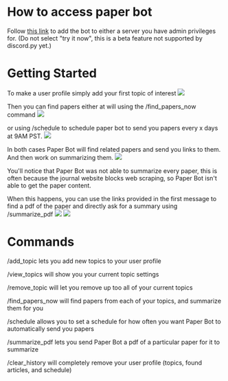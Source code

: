 # How to access paper bot
Follow [this link](https://discord.com/oauth2/authorize?client_id=1252693045938491483) to add the bot to either a server you have admin privileges for. (Do not select "try it now", this is a beta feature not supported by discord.py yet.)

# Getting Started
To make a user profile simply add your first topic of interest
<img src="https://github.com/biopherret/Paper_Bot/assets/59324379/4d3e3ec3-40c6-459d-98bc-3817ab1f5d0e">

Then you can find papers either at will using the /find_papers_now command
<img src="https://github.com/biopherret/Paper_Bot/assets/59324379/f2a230bf-f79d-4ad7-bd67-60d61c2c3446">

or using /schedule to schedule paper bot to send you papers every x days at 9AM PST.
<img src="https://github.com/biopherret/Paper_Bot/assets/59324379/9a1079fd-f9e9-4f81-9a62-23b90a00ec76">

In both cases Paper Bot will find related papers and send you links to them. And then work on summarizing them.
<img src="https://github.com/biopherret/Paper_Bot/assets/59324379/9c0b5cce-d207-428c-b990-30821874e001">

You'll notice that Paper Bot was not able to summarize every paper, this is often because the journal website blocks web scraping, so Paper Bot isn't able to get the paper content. 

When this happens, you can use the links provided in the first message to find a pdf of the paper and directly ask for a summary using /summarize_pdf
<img src="https://github.com/biopherret/Paper_Bot/assets/59324379/789cac54-9c33-4762-9672-943ca08f229a">
<img src="https://github.com/biopherret/Paper_Bot/assets/59324379/12b0d8ed-da6a-4b8e-8eab-0b19cbf3970d">

# Commands
/add_topic lets you add new topics to your user profile

/view_topics will show you your current topic settings

/remove_topic will let you remove up too all of your current topics

/find_papers_now will find papers from each of your topics, and summarize them for you

/schedule allows you to set a schedule for how often you want Paper Bot to automatically send you papers

/summarize_pdf lets you send Paper Bot a pdf of a particular paper for it to summarize

/clear_history will completely remove your user profile (topics, found articles, and schedule)
